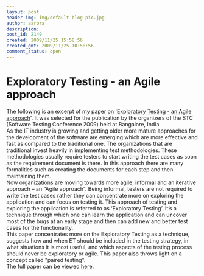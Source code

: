 ```yaml
---
layout: post
header-img: img/default-blog-pic.jpg
author: aarora
description: 
post_id: 2149
created: 2009/11/25 15:58:56
created_gmt: 2009/11/25 10:58:56
comment_status: open
---
```


# Exploratory Testing - an Agile approach

The following is an excerpt of my paper on '[Exploratory Testing - an Agile approach][1]'. It was selected for the publication by the organizers of the STC (Software Testing Conference 2009) held at Bangalore, India.  
As the IT industry is growing and getting older more mature approaches for the development of the software are emerging which are more effective and fast as compared to the traditional one. The organizations that are traditional invest heavily in implementing test methodologies. These methodologies usually require testers to start writing the test cases as soon as the requirement document is there. In this approach there are many formalities such as creating the documents for each step and then maintaining them.  
Now organizations are moving towards more agile, informal and an iterative approach – an “Agile approach”. Being informal, testers are not required to write the test cases rather they can concentrate more on exploring the application and can focus on testing it. This approach of testing and exploring the application is referred to as ‘Exploratory Testing’. It’s a technique through which one can learn the application and can uncover most of the bugs at an early stage and then can add new and better test cases for the functionality.  
This paper concentrates more on the Exploratory Testing as a technique, suggests how and when ET should be included in the testing strategy, in what situations it is most useful, and which aspects of the testing process should never be exploratory or agile. This paper also throws light on a concept called "paired testing".  
The full paper can be viewed [here][1].

   [1]: http://xebee.xebia.in/wp-content/uploads/2009/11/Exploratory-Testing-an-Agile-approach.pdf